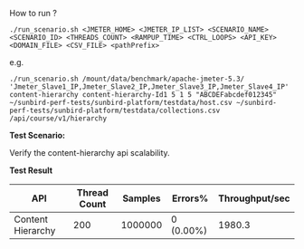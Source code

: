How to run ?

```./run_scenario.sh <JMETER_HOME> <JMETER_IP_LIST> <SCENARIO_NAME> <SCENARIO_ID> <THREADS_COUNT> <RAMPUP_TIME> <CTRL_LOOPS> <API_KEY> <DOMAIN_FILE> <CSV_FILE> <pathPrefix>```

e.g.

```./run_scenario.sh /mount/data/benchmark/apache-jmeter-5.3/ 'Jmeter_Slave1_IP,Jmeter_Slave2_IP,Jmeter_Slave3_IP,Jmeter_Slave4_IP' content-hierarchy content-hierarchy-Id1 5 1 5 "ABCDEFabcdef012345" ~/sunbird-perf-tests/sunbird-platform/testdata/host.csv ~/sunbird-perf-tests/sunbird-platform/testdata/collections.csv /api/course/v1/hierarchy```


**Test Scenario:**

Verify the content-hierarchy api scalability.

**Test Result**

| API               | Thread Count  | Samples  | Errors%   | Throughput/sec  |
| ----------------- | ------------- | -------- | --------- | --------------- |
| Content Hierarchy | 200           | 1000000  | 0 (0.00%) | 1980.3          |
